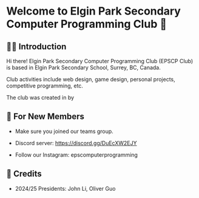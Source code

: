 # Welcome to Elgin Park Secondary Computer Programming Club 👋

## 🙋‍♀️ Introduction

Hi there! Elgin Park Secondary Computer Programming Club (EPSCP Club) is based in Elgin Park Secondary School, Surrey, BC, Canada.

Club activities include web design, game design, personal projects, competitive programming, etc.

The club was created in  by

## 🌈 For New Members

- Make sure you joined our teams group.

- Discord server: https://discord.gg/DuEcXW2EJY

- Follow our Instagram: epscomputerprogramming

## 🧙 Credits

- 2024/25 Presidents: John Li, Oliver Guo

<!--
👩‍💻 Useful resources - where can the community find your docs? Is there anything else the community should know?

🍿 Fun facts - what does your team eat for breakfast?

🧙 Remember, you can do mighty things with the power of [Markdown](https://docs.github.com/github/writing-on-github/getting-started-with-writing-and-formatting-on-github/basic-writing-and-formatting-syntax)
